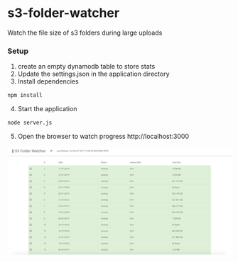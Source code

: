 # s3-folder-watcher
Watch the file size of s3 folders during large uploads

### Setup
1. create an empty dynamodb table to store stats
2. Update the settings.json in the application directory
3. Install dependencies
  ```bash
  npm install
  ```
4. Start the application
  ```bash
  node server.js
  ```
5. Open the browser to watch progress http://localhost:3000


![Screenshot](screenshot.png)
